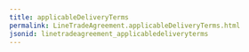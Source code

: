 ```yaml
---
title: applicableDeliveryTerms
permalink: LineTradeAgreement.applicableDeliveryTerms.html
jsonid: linetradeagreement_applicabledeliveryterms
---
```

